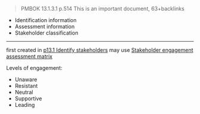 > PMBOK 13.1.3.1 p.514
> This is an important document, 63+backlinks

* Identification information
* Assessment information
* Stakeholder classification

---

first created in [p13.1 Identify stakeholders](../Processes/p13.1%20Identify%20stakeholders.md)
may use [Stakeholder engagement assessment matrix](../Tools%20and%20techniques/Stakeholder%20engagement%20assessment%20matrix.md)

Levels of engagement:
* Unaware
* Resistant
* Neutral
* Supportive
* Leading